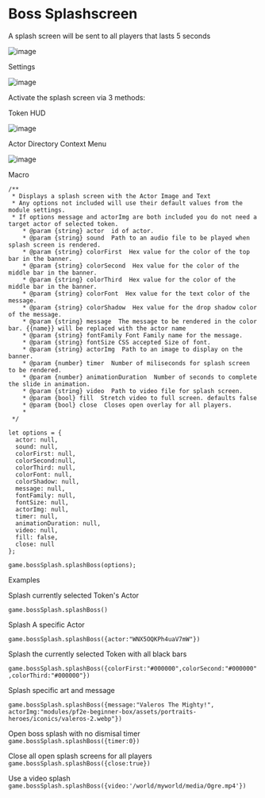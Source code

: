 # Boss Splashscreen

A splash screen will be sent to all players that lasts 5 seconds

![image](https://github.com/jsavko/boss-splash/assets/192591/3adc43a2-9b31-4545-b582-edfeb87cd853)

Settings

![image](https://github.com/jsavko/boss-splash/assets/192591/788b1ca7-4f05-47b7-b2d3-458f5aa75fe3)

Activate the splash screen via 3 methods:

Token HUD

![image](https://github.com/jsavko/boss-splash/assets/192591/a10cd2c2-cb84-4399-ac86-343b7de26fb6)


Actor Directory Context Menu

![image](https://github.com/jsavko/boss-splash/assets/192591/f16c999e-eeb1-4982-81d7-d576ea41e00e)


Macro
```
/**
 * Displays a splash screen with the Actor Image and Text
 * Any options not included will use their default values from the module settings.
 * If options message and actorImg are both included you do not need a target actor of selected token.
    * @param {string} actor  id of actor.
    * @param {string} sound  Path to an audio file to be played when splash screen is rendered.
    * @param {string} colorFirst  Hex value for the color of the top bar in the banner.
    * @param {string} colorSecond  Hex value for the color of the middle bar in the banner.
    * @param {string} colorThird  Hex value for the color of the middle bar in the banner.
    * @param {string} colorFont  Hex value for the text color of the message.
    * @param {string} colorShadow  Hex value for the drop shadow color of the message.
    * @param {string} message  The message to be rendered in the color bar. {{name}} will be replaced with the actor name
    * @param {string} fontFamily Font Family name for the message.
    * @param {string} fontSize CSS accepted Size of font.
    * @param {string} actorImg  Path to an image to display on the banner.
    * @param {number} timer  Number of miliseconds for splash screen to be rendered.
    * @param {number} animationDuration  Number of seconds to complete the slide in animation.
    * @param {string} video  Path to video file for splash screen.
    * @param {bool} fill  Stretch video to full screen. defaults false
    * @param {bool} close  Closes open overlay for all players.
    * 
 */

let options = {
  actor: null,
  sound: null,
  colorFirst: null,
  colorSecond:null,
  colorThird: null, 
  colorFont: null,
  colorShadow: null,
  message: null, 
  fontFamily: null,
  fontSize: null,
  actorImg: null,
  timer: null,
  animationDuration: null,
  video: null,
  fill: false,
  close: null 
};

game.bossSplash.splashBoss(options);
```

Examples

Splash currently selected Token's Actor 

```game.bossSplash.splashBoss()```

Splash A specific Actor 

```game.bossSplash.splashBoss({actor:"WNX5OQKPh4uaV7mW"})```

Splash the currently selected Token with all black bars

```game.bossSplash.splashBoss({colorFirst:"#000000",colorSecond:"#000000",colorThird:"#000000"})```

Splash specific art and message

```game.bossSplash.splashBoss({message:"Valeros The Mighty!", actorImg:"modules/pf2e-beginner-box/assets/portraits-heroes/iconics/valeros-2.webp"})```

Open boss splash with no dismisal timer 
```game.bossSplash.splashBoss({timer:0})```

Close all open splash screens for all players 
```game.bossSplash.splashBoss({close:true})```

Use a video splash 
```game.bossSplash.splashBoss({video:'/world/myworld/media/Ogre.mp4'})```